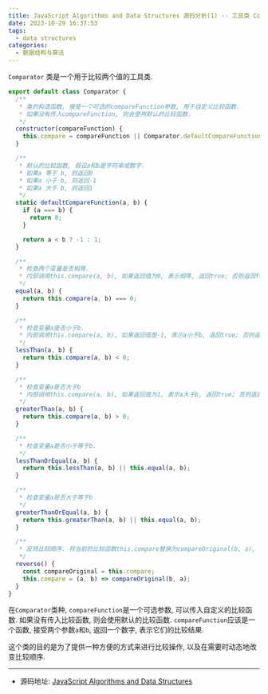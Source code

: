 ```yaml
---
title: JavaScript Algorithms and Data Structures 源码分析(1) -- 工具类 Comparator
date: 2023-10-29 16:37:53
tags:
  - data structures
categories:
  - 数据结构与算法
---
```


`Comparator` 类是一个用于比较两个值的工具类.

```javascript
export default class Comparator {
  /**
   * 类的构造函数, 接受一个可选的compareFunction参数, 用于自定义比较函数.
   * 如果没有传入compareFunction, 则会使用默认的比较函数.
   */
  constructor(compareFunction) {
    this.compare = compareFunction || Comparator.defaultCompareFunction;
  }

  /**
   * 默认的比较函数, 假设a和b是字符串或数字.
   * 如果a 等于 b, 则返回0
   * 如果a 小于 b, 则返回-1
   * 如果a 大于 b, 则返回1
   */
  static defaultCompareFunction(a, b) {
    if (a === b) {
      return 0;
    }

    return a < b ? -1 : 1;
  }

  /**
   * 检查两个变量是否相等.
   * 内部调用this.compare(a, b), 如果返回值为0, 表示相等, 返回true; 否则返回false.
   */
  equal(a, b) {
    return this.compare(a, b) === 0;
  }

  /**
   * 检查变量a是否小于b.
   * 内部调用this.compare(a, b), 如果返回值是-1, 表示a小于b, 返回true; 否则返回false
   */
  lessThan(a, b) {
    return this.compare(a, b) < 0;
  }

  /**
   * 检查变量a是否大于b
   * 内部调用this.compare(a, b), 如果返回值为1, 表示a大于b, 返回true; 否则返回false
   */
  greaterThan(a, b) {
    return this.compare(a, b) > 0;
  }

  /**
   * 检查变量a是否小于等于b.
   */
  lessThanOrEqual(a, b) {
    return this.lessThan(a, b) || this.equal(a, b);
  }

  /**
   * 检查变量a是否大于等于b
   */
  greaterThanOrEqual(a, b) {
    return this.greaterThan(a, b) || this.equal(a, b);
  }

  /**
   * 反转比较顺序. 将当前的比较函数this.compare替换为compareOriginal(b, a), 实现反转比较的效果.
   */
  reverse() {
    const compareOriginal = this.compare;
    this.compare = (a, b) => compareOriginal(b, a);
  }
}
```

在`Comparator`类种, `compareFunction`是一个可选参数, 可以传入自定义的比较函数. 如果没有传入比较函数, 则会使用默认的比较函数. `compareFunction`应该是一个函数, 接受两个参数`a`和`b`, 返回一个数字, 表示它们的比较结果.

这个类的目的是为了提供一种方便的方式来进行比较操作, 以及在需要时动态地改变比较顺序.

---

- 源码地址: [JavaScript Algorithms and Data Structures](https://github.com/trekhleb/javascript-algorithms/blob/master/src/utils/comparator/Comparator.js)

